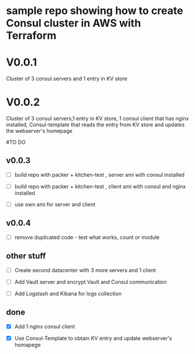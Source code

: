 # sample repo showing how to create Consul cluster in AWS with Terraform

# V0.0.1
Cluster of 3 consul servers and 1 entry in KV store
# V0.0.2
Cluster of 3 consul servers,1 entry in KV store, 1 consul client that has nginx installed, Consul-template that reads the entry from KV store and updates the webserver's homepage





#TO DO
## v0.0.3
- [ ] build repo with packer + kitchen-test , server ami with consul installed

- [ ] build repo with packer + kitchen-test , client ami with consul and nginx installed

- [ ] use own ami for server and client

## v0.0.4
- [ ] remove duplicated code - test what works, count or module

## other stuff
- [ ] Create second datacenter with 3 more servers and 1 client

- [ ] Add Vault server and encrypt Vault and Consul communication

- [ ] Add Logstash and Kibana for logs collection

## done
- [x] Add 1 nginx consul client

- [x] Use Consul-Template to obtain KV entry and update webserver's homapege


